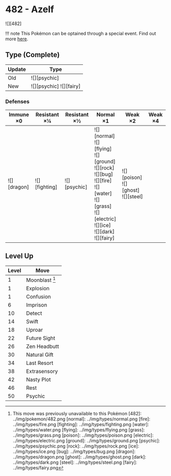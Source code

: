 # 482 - Azelf
![][482]

!!! note
    This Pokémon can be optained through a special event. Find out more [here](../../special_events/#azelf).

## Type (Complete)

Update | Type
---    | ---
Old    | ![][psychic]
New    | ![][psychic]  ![][fairy]

### Defenses

Immune ×0 | Resistant ×¼ | Resistant ×½ | Normal ×1 | Weak ×2 | Weak ×4
---       | ---          | ---          | ---       | ---     | ---
![][dragon]<br> | ![][fighting]<br> | ![][psychic]<br> | ![][normal]<br> ![][flying]<br> ![][ground]<br> ![][rock]<br> ![][bug]<br> ![][fire]<br> ![][water]<br> ![][grass]<br> ![][electric]<br> ![][ice]<br> ![][dark]<br> ![][fairy]<br> | ![][poison]<br> ![][ghost]<br> ![][steel]<br> | |

## Level Up

Level | Move
---   | ---
  1   | Moonblast [^1]
  1   | Explosion
  1   | Confusion
  6   | Imprison
 10   | Detect
 14   | Swift
 18   | Uproar
 22   | Future Sight
 26   | Zen Headbutt
 30   | Natural Gift
 34   | Last Resort
 38   | Extrasensory
 42   | Nasty Plot
 46   | Rest
 50   | Psychic

[^1]: This move was previously unavailable to this Pokémon
[482]: ../img/pokemon/482.png
[normal]: ../img/types/normal.png
[fire]: ../img/types/fire.png
[fighting]: ../img/types/fighting.png
[water]: ../img/types/water.png
[flying]: ../img/types/flying.png
[grass]: ../img/types/grass.png
[poison]: ../img/types/poison.png
[electric]: ../img/types/electric.png
[ground]: ../img/types/ground.png
[psychic]: ../img/types/psychic.png
[rock]: ../img/types/rock.png
[ice]: ../img/types/ice.png
[bug]: ../img/types/bug.png
[dragon]: ../img/types/dragon.png
[ghost]: ../img/types/ghost.png
[dark]: ../img/types/dark.png
[steel]: ../img/types/steel.png
[fairy]: ../img/types/fairy.png
